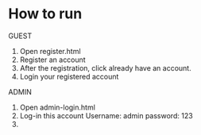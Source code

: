 # How to run

GUEST

1. Open register.html
2. Register an account
3. After the registration, click already have an account.
4. Login your registered account

ADMIN

1. Open admin-login.html
2. Log-in this account
   Username: admin
   password: 123
3.

